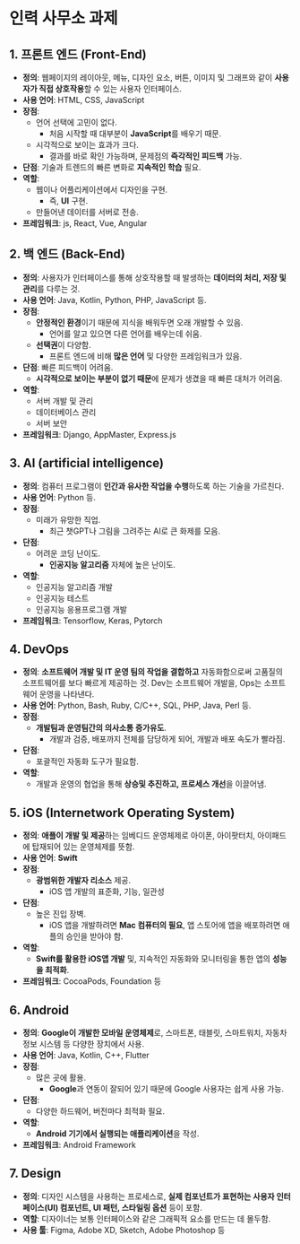 # 인력 사무소 과제

## 1. 프론트 엔드 (Front-End)
* **정의**: 웹페이지의 레이아웃, 메뉴, 디자인 요소, 버튼, 이미지 및 그래프와 같이 **사용자가 직접 상호작용**할 수 있는 사용자 인터페이스.
* **사용 언어**: HTML, CSS, JavaScript
* **장점**:
  - 언어 선택에 고민이 없다.
    - 처음 시작할 때 대부분이 **JavaScript**를 배우기 때문.
  - 시각적으로 보이는 효과가 크다.
    - 결과를 바로 확인 가능하며, 문제점의 **즉각적인 피드백** 가능.
* **단점**: 기술과 트렌드의 빠른 변화로 **지속적인 학습** 필요.
* **역할**:
  - 웹이나 어플리케이션에서 디자인을 구현.
    - 즉, **UI** 구현.
  - 만들어낸 데이터를 서버로 전송.
* **프레임워크**: js, React, Vue, Angular

## 2. 백 엔드 (Back-End)
* **정의**: 사용자가 인터페이스를 통해 상호작용할 때 발생하는 **데이터의 처리, 저장 및 관리**를 다루는 것.
* **사용 언어**: Java, Kotlin, Python, PHP, JavaScript 등.
* **장점**:
  - **안정적인 환경**이기 때문에 지식을 배워두면 오래 개발할 수 있음.
    - 언어를 알고 있으면 다른 언어를 배우는데 쉬움.
  - **선택권**이 다양함.
    - 프론트 엔드에 비해 **많은 언어** 및 다양한 프레임워크가 있음.
* **단점**: 빠른 피드백이 어려움.
  - **시각적으로 보이는 부분이 없기 때문**에 문제가 생겼을 때 빠른 대처가 어려움.
* **역할**:
  - 서버 개발 및 관리
  - 데이터베이스 관리
  - 서버 보안
* **프레임워크**: Django, AppMaster, Express.js

## 3. AI (artificial intelligence)
* **정의**: 컴퓨터 프로그램이 **인간과 유사한 작업을 수행**하도록 하는 기술을 가르친다.
* **사용 언어**: Python 등.
* **장점**:
  - 미래가 유망한 직업.
    - 최근 챗GPT나 그림을 그려주는 AI로 큰 화제를 모음.
* **단점**:
  - 어려운 코딩 난이도.
    - **인공지능 알고리즘** 자체에 높은 난이도.
* **역할**:
  - 인공지능 알고리즘 개발
  - 인공지능 테스트
  - 인공지능 응용프로그램 개발
* **프레임워크**: Tensorflow, Keras, Pytorch

## 4. DevOps
* **정의**: **소프트웨어 개발 및 IT 운영 팀의 작업을 결합하고** 자동화함으로써 고품질의 소프트웨어를 보다 빠르게 제공하는 것. Dev는 소프트웨어 개발을, Ops는 소프트웨어 운영을 나타낸다.
* **사용 언어**: Python, Bash, Ruby, C/C++, SQL, PHP, Java, Perl 등.
* **장점**:
  - **개발팀과 운영팀간의 의사소통 증가유도**.
    - 개발과 검증, 배포까지 전체를 담당하게 되어, 개발과 배포 속도가 빨라짐.
* **단점**:
  - 포괄적인 자동화 도구가 필요함.
* **역할**:
  - 개발과 운영의 협업을 통해 **상승및 추진하고, 프로세스 개선**을 이끌어냄.

## 5. iOS (Internetwork Operating System)
* **정의**: **애플이 개발 및 제공**하는 임베디드 운영체제로 아이폰, 아이팟터치, 아이패드에 탑재되어 있는 운영체제를 뜻함.
* **사용 언어**: **Swift**
* **장점**:
  - **광범위한 개발자 리소스** 제공.
    - iOS 앱 개발의 표준화, 기능, 일관성
* **단점**:
  - 높은 진입 장벽.
    - iOS 앱을 개발하려면 **Mac 컴퓨터의 필요**, 앱 스토어에 앱을 배포하려면 애플의 승인을 받아야 함.
* **역할**:
  - **Swift를 활용한 iOS앱 개발** 및, 지속적인 자동화와 모니터링을 통한 앱의 **성능을 최적화**.
* **프레임워크**: CocoaPods, Foundation 등

## 6. Android
* **정의**: **Google이 개발한 모바일 운영체제**로, 스마트폰, 태블릿, 스마트워치, 자동차 정보 시스템 등 다양한 장치에서 사용.
* **사용 언어**: Java, Kotlin, C++, Flutter
* **장점**:
  - 많은 곳에 활용.
    - **Google**과 연동이 잘되어 있기 때문에 Google 사용자는 쉽게 사용 가능.
* **단점**:
  - 다양한 하드웨어, 버전마다 최적화 필요.
* **역할**:
  - **Android 기기에서 실행되는 애플리케이션**을 작성.
* **프레임워크**: Android Framework

## 7. Design
* **정의**: 디자인 시스템을 사용하는 프로세스로, **실제 컴포넌트가 표현하는 사용자 인터페이스(UI) 컴포넌트, UI 패턴, 스타일링 옵션** 등이 포함.
* **역할**: 디자이너는 보통 인터페이스와 같은 그래픽적 요소를 만드는 데 몰두함.
* **사용 툴**: Figma, Adobe XD, Sketch, Adobe Photoshop 등

